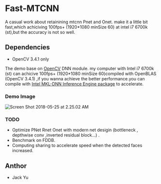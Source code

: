# Fast-MTCNN

A casual work about retainining mtcnn Pnet and Onet. make it a little bit fast,which achiciving 100fps+ (1920*1080 minSize 60) at intel i7 6700k (st),but the accuracy is not so well.

## Dependencies

+ OpenCV 3.4.1 only

The demo base on [OpenCV](https://github.com/opencv/opencv) DNN module. my computer with Intel i7 6700k (st) can achicive 100fps+ (1920*1080 minSize 60)compiled with OpenBLAS (OpenCV 3.4.1) ,if you wanna achieve the better performance.you can compile with [Intel MKL-DNN Inference Engine package](https://github.com/opencv/opencv/wiki/Intel%27s-Deep-Learning-Inference-Engine-backend) to accelerate.

### Demo Image

![Screen Shot 2018-05-25 at 2.25.02 AM](images/test.png)

### TODO
+ Optimize PNet Rnet Onet with modern net desigin (bottleneck , depthwise conv ,inverted residual block...) .
+ Benchmark on FDDB.
+ Computing sharing to accelerate speed when the detected faces increased.


## Anthor

+ Jack Yu
